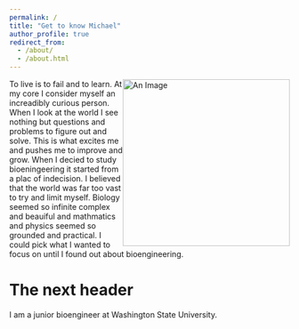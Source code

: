 ```yaml
---
permalink: /
title: "Get to know Michael"
author_profile: true
redirect_from: 
  - /about/
  - /about.html
---
```

<img src="/images/Fasci_Michael_02.jpg" alt="An Image" style="float: right; width: 300px;" />

To live is to fail and to learn. At my core I consider myself an increadibly curious person. When I look at the world I see nothing but questions and problems to figure out and solve. This is what excites me and pushes me to improve and grow. When I decied to study bioeningeering it started from a plac of indecision. I believed that the world was far too vast to try and limit myself. Biology seemed so infinite complex and beauiful and mathmatics and physics seemed so grounded and practical. I could pick what I wanted to focus on until I found out about bioengineering. 

The next header
======
I am a junior bioengineer at Washington State University. 

